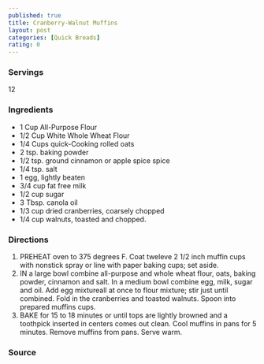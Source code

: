 ```yaml
---
published: true
title: Cranberry-Walnut Muffins
layout: post
categories: [Quick Breads]
rating: 0
---
```

### Servings
12

### Ingredients
- 1 Cup All-Purpose Flour
- 1/2 Cup White Whole Wheat Flour
- 1/4 Cups quick-Cooking rolled oats
- 2 tsp. baking powder
- 1/2 tsp. ground cinnamon or apple spice spice
- 1/4 tsp. salt
- 1 egg, lightly beaten
- 3/4 cup fat free milk
- 1/2 cup sugar
- 3 Tbsp. canola oil
- 1/3 cup dried cranberries, coarsely chopped
- 1/4 cup walnuts, toasted and chopped.

### Directions
1. PREHEAT oven to 375 degrees F.  Coat tweleve  2 1/2 inch muffin cups with nonstick spray or line with paper baking cups; set aside.
2. IN a large bowl combine all-purpose and whole wheat flour, oats, baking powder, cinnamon and salt.  In a medium bowl combine egg, milk, sugar and oil.  Add egg mixtureall at once to flour mixture; stir just until combined.  Fold in the cranberries and toasted walnuts.  Spoon into prepared muffins cups.
3. BAKE for 15 to 18 minutes or until tops are lightly browned and a toothpick inserted in centers comes out clean.  Cool muffins in pans for 5 minutes.  Remove muffins from pans.  Serve warm.

### Source

